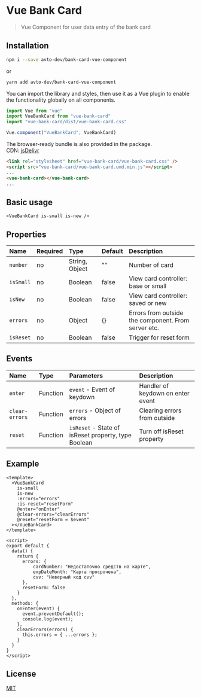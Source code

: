 # Vue Bank Card

> Vue Component for user data entry of the bank card

## Installation

```bash
npm i --save avto-dev/bank-card-vue-component
```

or

```bash
yarn add avto-dev/bank-card-vue-component
```

You can import the library and styles, then use it as a Vue plugin to enable the functionality globally on all components.

```javascript
import Vue from "vue"
import VueBankCard from "vue-bank-card"
import "vue-bank-card/dist/vue-bank-card.css"

Vue.component("VueBankCard", VueBankCard)
```

The browser-ready bundle is also provided in the package.  
CDN: [jsDelivr](https://cdn.jsdelivr.net/gh/avto-dev/bank-card-vue-component@latest/dist/)

```html
<link rel="stylesheet" href="vue-bank-card/vue-bank-card.css" />
<script src="vue-bank-card/vue-bank-card.umd.min.js"></script>
...
<vue-bank-card></vue-bank-card>
...
```


## Basic usage

```vue
<VueBankCard is-small is-new />
```

## Properties

| Name | Required | Type | Default | Description |
| :--- | :--- | :--- | :--- | :--- |
| `number` | no | String, Object | "" | Number of card |
| `isSmall` | no | Boolean | false | View card controller: base or small |
| `isNew` | no | Boolean | false | View card controller: saved or new |
| `errors` | no | Object | {} | Errors from outside the component. From server etc. |
| `isReset` | no | Boolean | false | Trigger for reset form |

## Events

| Name | Type | Parameters | Description |
| :--- | :--- | :--- | :--- |
| `enter` | Function | `event` - Event of keydown | Handler of keydown on enter event |
| `clear-errors` | Function | `errors` - Object of errors | Clearing errors from outside |
| `reset` | Function | `isReset` - State of isReset property, type Boolean | Turn off isReset property |

## Example

```vue
<template>
  <VueBankCard
    is-small
    is-new
    :errors="errors"
    :is-reset="resetForm"
    @enter="onEnter"
    @clear-errors="clearErrors"
    @reset="resetForm = $event"
  ></VueBankCard>
</template>

<script>
export default {
  data() {
    return {
      errors: {
          cardNumber: "Недостаточно средств на карте",
          expDateMonth: "Карта просрочена",
          cvv: "Неверный код cvv"
      },
      resetForm: false
    }
  },
  methods: {
    onEnter(event) {
      event.preventDefault();
      console.log(event);
    },
    clearErrors(errors) {
      this.errors = { ...errors };
    }
  }
}
</script>
```

## License

[MIT](http://opensource.org/licenses/MIT)
